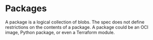 # Packages

A package is a logical collection of blobs.
The spec does not define restrictions on the contents of a package.
A package could be an OCI image, Python package, or even a Terraform module.
